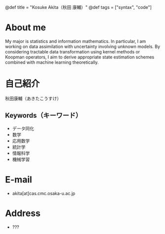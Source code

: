 @def title = "Kosuke Akita（秋田 康輔）"
@def tags = ["syntax", "code"]



# About me

My major is statistics and information mathematics.
In particular, I am working on data assimilation with uncertainty involving unknown models. 
By considering tractable data transformation using kernel methods or Koopman operators, I aim to derive appropriate state estimation schemes combined with machine learning theoretically.


# 自己紹介

秋田康輔（あきたこうすけ）

## Keywords（キーワード）

* データ同化
* 数学
* 応用数学
* 統計学
* 情報科学
* 機械学習

# E-mail

* akita[at]cas.cmc.osaka-u.ac.jp


# Address

* ???



